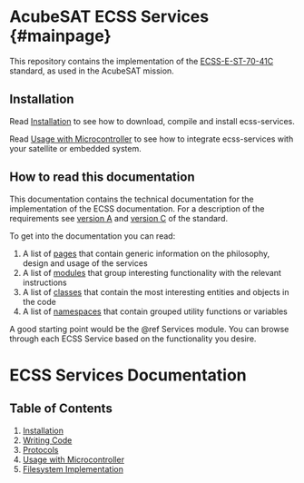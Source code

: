 # AcubeSAT ECSS Services {#mainpage}

This repository contains the implementation of the [ECSS-E-ST-70-41C](https://ecss.nl/standard/ecss-e-st-70-41c-space-engineering-telemetry-and-telecommand-packet-utilization-15-april-2016/) standard, as used in the AcubeSAT mission.

## Installation

Read [Installation](docs/installation.md) to see how to download, compile and install ecss-services.

Read [Usage with Microcontroller](docs/usage_with_microcontroller.md) to see how to integrate ecss-services with your
satellite or embedded system.

## How to read this documentation

This documentation contains the technical documentation for the implementation of the ECSS documentation. For a description of the requirements see [version A](https://ecss.nl/standard/ecss-e-70-41a-ground-systems-and-operations-telemetry-and-telecommand-packet-utilization/) and [version C](https://ecss.nl/standard/ecss-e-st-70-41c-space-engineering-telemetry-and-telecommand-packet-utilization-15-april-2016/) of the standard.

To get into the documentation you can read:
1. A list of [pages](pages.html) that contain generic information on the philosophy, design and usage of the services
2. A list of [modules](modules.html) that group interesting functionality with the relevant instructions
3. A list of [classes](annotated.html) that contain the most interesting entities and objects in the code
4. A list of [namespaces](namespaces.html) that contain grouped utility functions or variables

A good starting point would be the @ref Services module. You can browse through each ECSS Service based on the functionality you desire.

# ECSS Services Documentation

## Table of Contents

1. [Installation](installation.md)
2. [Writing Code](writing_code.md)
3. [Protocols](protocols.md)
4. [Usage with Microcontroller](usage_with_microcontroller.md)
5. [Filesystem Implementation](filesystem.md)

